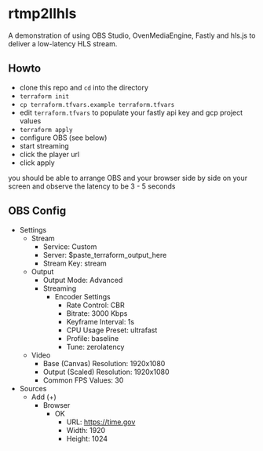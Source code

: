 # rtmp2llhls

A demonstration of using OBS Studio, OvenMediaEngine, Fastly and hls.js to deliver a low-latency HLS stream.

## Howto
- clone this repo and `cd` into the directory
- `terraform init`
- `cp terraform.tfvars.example terraform.tfvars`
- edit `terraform.tfvars` to populate your fastly api key and gcp project values
- `terraform apply`
- configure OBS (see below)
- start streaming
- click the player url
- click apply

you should be able to arrange OBS and your browser side by side on your screen and observe the latency to be 3 - 5 seconds

## OBS Config
- Settings
  - Stream
    - Service: Custom
    - Server: $paste_terraform_output_here
    - Stream Key: stream
  - Output
    - Output Mode: Advanced
    - Streaming 
      - Encoder Settings
        - Rate Control: CBR
        - Bitrate: 3000 Kbps
        - Keyframe Interval: 1s
        - CPU Usage Preset: ultrafast
        - Profile: baseline
        - Tune: zerolatency
  - Video
    - Base (Canvas) Resolution: 1920x1080
    - Output (Scaled) Resolution: 1920x1080
    - Common FPS Values: 30
- Sources
  - Add (+) 
    - Browser 
      - OK
        - URL: https://time.gov
        - Width: 1920
        - Height: 1024